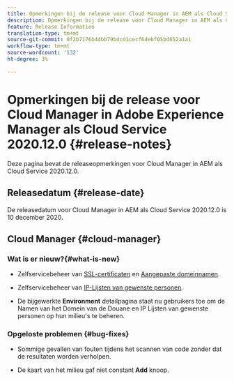 ```yaml
---
title: Opmerkingen bij de release voor Cloud Manager in AEM als Cloud Service Release 2020.12.0
description: Opmerkingen bij de release voor Cloud Manager in AEM als Cloud Service Release 2020.12.0
feature: Release Information
translation-type: tm+mt
source-git-commit: 0f2b7176b44bb79bdcd1cecf6debf05bd652a1a1
workflow-type: tm+mt
source-wordcount: '132'
ht-degree: 3%

---
```



# Opmerkingen bij de release voor Cloud Manager in Adobe Experience Manager als Cloud Service 2020.12.0 {#release-notes}

Deze pagina bevat de releaseopmerkingen voor Cloud Manager in AEM als Cloud Service 2020.12.0.

## Releasedatum {#release-date}

De releasedatum voor Cloud Manager in AEM als Cloud Service 2020.12.0 is 10 december 2020.

## Cloud Manager {#cloud-manager}

### Wat is er nieuw?{#what-is-new}

* Zelfservicebeheer van [SSL-certificaten](/help/implementing/cloud-manager/managing-ssl-certifications/introduction.md) en [Aangepaste domeinnamen](/help/implementing/cloud-manager/custom-domain-names/introduction.md).

* Zelfservicebeheer van [IP-Lijsten van gewenste personen](/help/implementing/cloud-manager/ip-allow-lists/introduction.md).

* De bijgewerkte **Environment** detailpagina staat nu gebruikers toe om de Namen van het Domein van de Douane en IP Lijsten van gewenste personen op hun milieu&#39;s te beheren.


### Opgeloste problemen {#bug-fixes}

* Sommige gevallen van fouten tijdens het scannen van code zonder dat de resultaten worden verholpen.

* De kaart van het milieu gaf niet constant **Add** knoop.
